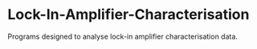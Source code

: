 # Lock-In-Amplifier-Characterisation
Programs designed to analyse lock-in amplifier characterisation data.
